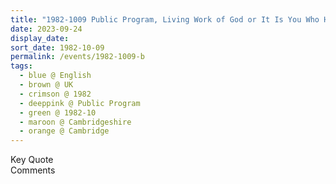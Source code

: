```yaml
---
title: "1982-1009 Public Program, Living Work of God or It Is You Who Has to Enjoy It, Cambridge, Cambridgeshire, UK"
date: 2023-09-24
display_date: 
sort_date: 1982-10-09
permalink: /events/1982-1009-b
tags:
  - blue @ English
  - brown @ UK
  - crimson @ 1982
  - deeppink @ Public Program
  - green @ 1982-10
  - maroon @ Cambridgeshire
  - orange @ Cambridge
---
```


<wave-list>
  <list-title color="green" width="75">Key Quote</list-title>
  <list-item color="BlanchedAlmond"  width="200"></list-item>
  <list-item color="Lavender"></list-item>
  <list-item color="BlanchedAlmond"></list-item>
</wave-list>

<br>

<wave-list>
  <list-title color="green" width="75">Comments</list-title>
  <list-item color="BlanchedAlmond"  width="200"></list-item>
  <list-item color="Lavender"></list-item>
  <list-item color="BlanchedAlmond"></list-item>
</wave-list>